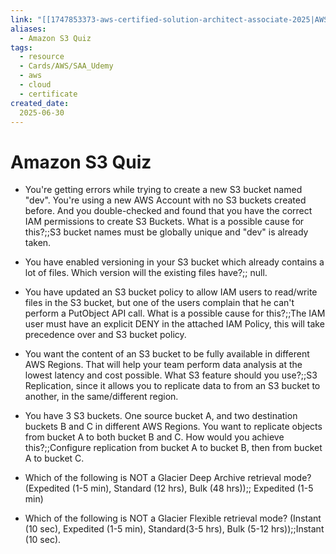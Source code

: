 ```yaml
---
link: "[[1747853373-aws-certified-solution-architect-associate-2025|AWS Certified Solution Architect Associate 2025]]"
aliases: 
  - Amazon S3 Quiz
tags:
  - resource
  - Cards/AWS/SAA_Udemy
  - aws
  - cloud
  - certificate
created_date:
  2025-06-30
---
```

# Amazon S3 Quiz
- You're getting errors while trying to create a new S3 bucket named "dev". You're using a new AWS Account with no S3 buckets created before. And you double-checked and found that you have the correct IAM permissions to create S3 Buckets. What is a possible cause for this?;;S3 bucket names must be globally unique and "dev" is already taken.
<!--SR:!2025-09-21,60,310-->
- You have enabled versioning in your S3 bucket which already contains a lot of files. Which version will the existing files have?;; null.
<!--SR:!2025-09-21,60,310-->
- You have updated an S3 bucket policy to allow IAM users to read/write files in the S3 bucket, but one of the users complain that he can't perform a PutObject API call. What is a possible cause for this?;;The IAM user must have an explicit DENY in the attached IAM Policy, this will take precedence over and S3 bucket policy.
<!--SR:!2026-02-02,157,310-->
- You want the content of an S3 bucket to be fully available in different AWS Regions. That will help your team perform data analysis at the lowest latency and cost possible. What S3 feature should you use?;;S3 Replication, since it allows you to replicate data to from an S3 bucket to another, in the same/different region.
<!--SR:!2025-10-17,68,270-->
- You have 3 S3 buckets. One source bucket A, and two destination buckets B and C in different AWS Regions. You want to replicate objects from bucket A to both bucket B and C. How would you achieve this?;;Configure replication from bucket A to bucket B, then from bucket A to bucket C.
<!--SR:!2025-09-24,63,310-->
- Which of the following is NOT a Glacier Deep Archive retrieval mode? (Expedited (1-5 min), Standard (12 hrs), Bulk (48 hrs));; Expedited (1-5 min)
<!--SR:!2025-09-14,55,310-->
- Which of the following is NOT a Glacier Flexible retrieval mode? (Instant (10 sec), Expedited (1-5 min), Standard(3-5 hrs), Bulk (5-12 hrs));;Instant (10 sec).
<!--SR:!2025-09-23,62,310-->

